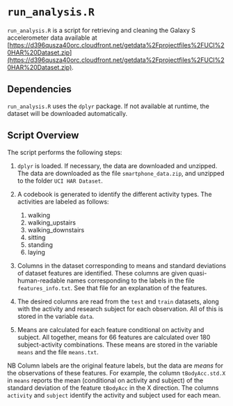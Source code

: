 # `run_analysis.R`

`run_analysis.R` is a script for retrieving and cleaning the Galaxy S accelerometer data available at [https://d396qusza40orc.cloudfront.net/getdata%2Fprojectfiles%2FUCI%20HAR%20Dataset.zip](https://d396qusza40orc.cloudfront.net/getdata%2Fprojectfiles%2FUCI%20HAR%20Dataset.zip).  

## Dependencies

`run_analysis.R` uses the `dplyr` package.  If not available at runtime, the dataset will be downloaded automatically.  

## Script Overview

The script performs the following steps:  

1. `dplyr` is loaded.  If necessary, the data are downloaded and unzipped.  The data are downloaded as the file `smartphone_data.zip`, and unzipped to the folder `UCI HAR Dataset`.  

2. A codebook is generated to identify the different activity types.  The activities are labeled as follows:  

	1. walking
	2. walking_upstairs
	3. walking_downstairs
	4. sitting
	5. standing
	6. laying
	
3. Columns in the dataset corresponding to means and standard deviations of dataset features are identified.  These columns are given quasi-human-readable names corresponding to the labels in the file `features_info.txt`.  See that file for an explanation of the features.  

4. The desired columns are read from the `test` and `train` datasets, along with the activity and research subject for each observation.  All of this is stored in the variable `data`.  

5. Means are calculated for each feature conditional on activity and subject.  All together, means for 66 features are calculated over 180 subject-activity combinations.  These means are stored in the variable `means` and the file `means.txt`.  

NB Column labels are the original feature labels, but the data are *means* for the observations of these features.  For example, the column `tBodyAcc.std.X` in `means` reports the mean (conditional on activity and subject) of the standard deviation of the feature `tBodyAcc` in the X direction.  The columns `activity` and `subject` identify the activity and subject used for each mean.  